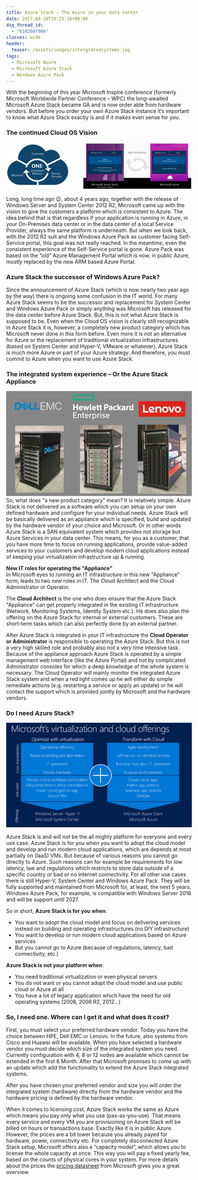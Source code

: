 ```yaml
---
title: Azure Stack – The Azure in your data center
date: 2017-08-28T19:25:16+00:00
dsq_thread_id:
  - "6102607906"
classes: wide
header:
  teaser: /assets/images/intergratedsystems.jpg
tags:
  - Microsoft Azure
  - Microsoft Azure Stack
  - Windows Azure Pack
---
```


With the beginning of this year Microsoft Inspire conference (formerly Microsoft Worldwide Partner Conference – WPC) the long-awaited Microsoft Azure Stack became GA and is now order able from hardware vendors. But before you order your own Azure Stack instance it’s important to know what Azure Stack exactly is and if it makes even sense for you.

### The continued Cloud OS Vision

![one consistent platform](/assets/images/oneplatform.png "image source: Microsoft")

Long, long time ago 😉, about 4 years ago, together with the release of Windows Server and System Center 2012 R2, Microsoft came up with the vision to give the customers a platform which is consistent to Azure. The idea behind that is that regardless if your application is running in Azure, in your On-Premises data center or in the data center of a local Service Provider, always the same platform is underneath. But when we look back, with the 2012 R2 suit and the Windows Azure Pack as customer facing Self-Service portal, this goal was not really reached. In the meantime, even the consistent experience of the Self-Service portal is gone. Azure Pack was based on the “old” Azure Management Portal which is now, in public Azure, mostly replaced by the new ARM based Azure Portal.

### Azure Stack the successor of Windows Azure Pack?
Since the announcement of Azure Stack (which is now nearly two year ago by the way) there is ongoing some confusion in the IT world. For many Azure Stack seems to be the successor and replacement for System Center and Windows Azure Pack or simply anything was Microsoft has released for the data center before Azure Stack. But, this is not what Azure Stack is supposed to be. Even when the Cloud OS vision is clearly still recognizable in Azure Stack it is, however, a completely new product category which has Microsoft never done in this form before. Even more it is not an alternative for Azure or the replacement of traditional virtualization infrastructures (based on System Center and Hyper-V, VMware or whatever). Azure Stack is much more Azure or part of your Azure strategy. And therefore, you must commit to Azure when you want to use Azure Stack.

### The integrated system experience – Or the Azure Stack Appliance
![Integrated system](/assets/images/intergratedsystems.jpg "image source: Microsoft")  
So, what does "a new product category" mean? It is relatively simple. Azure Stack is not delivered as a software which you can setup on your own defined hardware and configure for your individual needs. Azure Stack will be basically delivered as an appliance which is specified, build and updated by the hardware vendor of your choice and Microsoft. Or in other words Azure Stack is a SAN equivalent system which provides not storage but Azure Services in your data center. This means, for you as a customer, that you have more time to focus on running applications, provide value-added services to your customers and develop modern cloud applications instead of keeping your virtualization infrastructure up & running.

**New IT roles for operating the "Appliance"**  
In Microsoft eyes to running an IT infrastructure in this new "Appliance" form, leads to two new roles in IT. The Cloud Architect and the Cloud Administrator or Operator.

The **Cloud Architect** is the one who does ensure that the Azure Stack "Appliance" can get properly integrated in the existing IT infrastructure (Network, Monitoring Systems, Identity System etc.). He does also plan the offering on the Azure Stack for internal or external customers. These are short-term tasks which can also perfectly done by an external partner.

After Azure Stack is integrated in your IT infrastructure the **Cloud Operator or Administrator** is responsible to operating the Azure Stack. But this is not a very high skilled role and probably also not a very time intensive task. Because of the appliance approach Azure Stack is operated by a simple management web interface (like the Azure Portal) and not by complicated Administrator consoles for which a deep knowledge of the whole system is necessary. The Cloud Operator will mainly monitor the integrated Azure Stack system and when a red light comes up he will either do simple remediate actions (e.g. restarting a service or apply an update) or he will contact the support which is provided jointly by Microsoft and the hardware vendors.

### Do I need Azure Stack?
![cloud as you need](/assets/images/cloudasyouneed.png "image source: Microsoft")

Azure Stack is and will not be the all mighty platform for everyone and every use case. Azure Stack is for you when you want to adopt the cloud model and develop and run modern cloud applications, which are depends at most partially on (IaaS) VMs. But because of various reasons you cannot go directly to Azure. Such reasons can for example be requirements for low latency, law and regulations which restricts to store data outside of a specific country or bad or no internet connectivity. For all other use cases there is still Hyper-V, System Center and Windows Azure Pack. They will be fully supported and maintained from Microsoft for, at least, the next 5 years. Windows Azure Pack, for example, is compatible with Windows Server 2016 and will be support until 2027.

So in short, **Azure Stack is for you when**:

* You want to adopt the cloud model and focus on delivering services instead on building and operating infrastructures (no DIY infrastructure)
* You want to develop or run modern cloud applications based on Azure services
* But you cannot go to Azure (because of regulations, latency, bad connectivity, etc.)

**Azure Stack is not your platform when**:

* You need traditional virtualization or even physical servers
* You do not want or you cannot adopt the cloud model and use public cloud or Azure at all
* You have a lot of legacy application which have the need for old operating systems (2008, 2008 R2, 2012…)

### So, I need one. Where can I get it and what does it cost?

First, you must select your preferred hardware vendor. Today you have the choice between HPE, Dell EMC or Lenovo. In the future, also systems from Cisco and Huawei will be available. When you have selected a hardware vendor you must decide which size of the integrated system you need. Currently configuration with 4, 8 or 12 nodes are available which cannot be extended in the first 6 Month. After that Microsoft promises to come up with an update which add the functionality to extend the Azure Stack integrated systems.

After you have chosen your preferred vendor and size you will order the integrated system (hardware) directly from the hardware vendor and the hardware pricing is defined by the hardware vendor.

When it comes to licensing cost, Azure Stack works the same as Azure which means you pay only what you use (pas-as-you-use). That means every service and every VM you are provisioning on Azure Stack will be billed on hours or transactions base. Exactly like it is in public Azure. However, the prices are a bit lower because you already payed for hardware, power, connectivity etc. For completely disconnected Azure Stack setup, Microsoft offers also a “capacity model”, which allows you to license the whole capacity at once. This way you will pay a fixed yearly fee, based on the counts of physical cores in your system. For more details about the prices the [pricing datasheet](https://azure.microsoft.com/mediahandler/files/resourcefiles/5bc3f30c-cd57-4513-989e-056325eb95e1/Azure-Stack-packaging-and-pricing-datasheet.pdf) from Microsoft gives you a great overview.